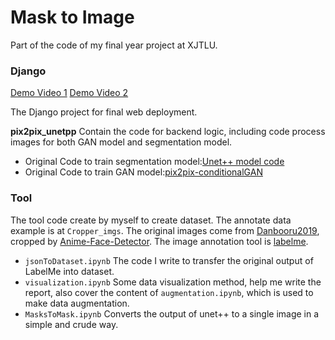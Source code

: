 # Mask to Image
Part of the code of my final year project at XJTLU. 
### Django
[Demo Video 1](https://drive.google.com/file/d/1VdG2TlYldFl5UC_1MO8U5aeQQhnyGoC7/view?usp=drive_link)
[Demo Video 2](https://drive.google.com/file/d/1fkPhVcdM5KS16IidGMye9LuGzOMffxph/view?usp=drive_link)

The Django project for final web deployment.

**pix2pix_unetpp**
Contain the code for backend logic, including code process images for both GAN model and segmentation model. 
- Original Code to train segmentation model:[Unet++ model code](https://github.com/zonasw/unet-nested-multiple-classification/tree/master) 
- Original Code to train GAN model:[pix2pix-conditionalGAN](https://github.com/junyanz/pytorch-CycleGAN-and-pix2pix)

### Tool
The tool code create by myself to create dataset. The annotate data example is at `Cropper_imgs`. The original images come from [Danbooru2019](https://www.gwern.net/Crops#figures), cropped by [Anime-Face-Detector](https://github.com/qhgz2013/anime-face-detector). The image annotation tool is [labelme](https://github.com/wkentaro/labelme).

- `jsonToDataset.ipynb` The code I write to transfer the original output of LabelMe into dataset.
- `visualization.ipynb` Some data visualization method, help me write the report, also cover the content of `augmentation.ipynb`, which is used to make data augmentation.
- `MasksToMask.ipynb` Converts the output of unet++ to a single image in a simple and crude way. 
